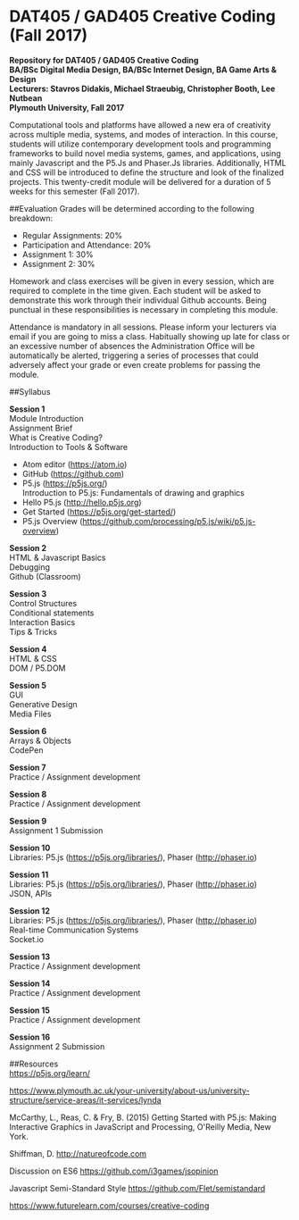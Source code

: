 DAT405 / GAD405 Creative Coding  
(Fall 2017)
===========================================

__Repository for DAT405 / GAD405 Creative Coding  
BA/BSc Digital Media Design, BA/BSc Internet Design, BA Game Arts & Design  
Lecturers: Stavros Didakis, Michael Straeubig, Christopher Booth, Lee Nutbean  
Plymouth University, Fall 2017__

Computational tools and platforms have allowed a new era of creativity across multiple media, systems, and modes of interaction. In this course, students will utilize contemporary development tools and programming frameworks to build novel media systems, games, and applications, using mainly Javascript and the P5.Js and Phaser.Js libraries. Additionally, HTML and CSS will be introduced to define the structure and look of the finalized projects. This twenty-credit module will be delivered for a duration of 5 weeks for this semester (Fall 2017).

##Evaluation
Grades will be determined according to the following breakdown:
* Regular Assignments: 20%
* Participation and Attendance: 20%
* Assignment 1: 30%
* Assignment 2: 30%

Homework and class exercises will be given in every session, which are required to complete in the time given. Each student will be asked to demonstrate this work through their individual Github accounts. Being punctual in these responsibilities is necessary in completing this module.

Attendance is mandatory in all sessions. Please inform your lecturers via email if you are going to miss a class. Habitually showing up late for class or an excessive number of absences the Administration Office will be automatically be alerted, triggering a series of processes that could adversely affect your grade or even create problems for passing the module.

##Syllabus  

**Session 1**  
Module Introduction  
Assignment Brief  
What is Creative Coding?  
Introduction to Tools & Software
* Atom editor (https://atom.io)
* GitHub (https://github.com)
* P5.js (https://p5js.org/)  
Introduction to P5.js: Fundamentals of drawing and graphics
* Hello P5.js (http://hello.p5js.org)
* Get Started (https://p5js.org/get-started/)
* P5.js Overview (https://github.com/processing/p5.js/wiki/p5.js-overview)

**Session 2**  
HTML & Javascript Basics  
Debugging  
Github (Classroom)  

**Session 3**  
Control Structures  
Conditional statements  
Interaction Basics  
Tips & Tricks  

**Session 4**  
HTML & CSS  
DOM / P5.DOM  

**Session 5**  
GUI  
Generative Design  
Media Files  

**Session 6**  
Arrays & Objects  
CodePen  

**Session 7**  
Practice / Assignment development  

**Session 8**  
Practice / Assignment development  

**Session 9**  
Assignment 1 Submission  

**Session 10**  
Libraries: P5.js (https://p5js.org/libraries/), Phaser (http://phaser.io)  

**Session 11**  
Libraries: P5.js (https://p5js.org/libraries/), Phaser (http://phaser.io)  
JSON, APIs		

**Session 12**  
Libraries: P5.js (https://p5js.org/libraries/), Phaser (http://phaser.io)  
Real-time Communication Systems  
Socket.io  

**Session 13**  
Practice / Assignment development		

**Session 14**  
Practice / Assignment development  

**Session 15**  
Practice / Assignment development  

**Session 16**  
Assignment 2 Submission  

##Resources  
https://p5js.org/learn/  

https://www.plymouth.ac.uk/your-university/about-us/university-structure/service-areas/it-services/lynda  

McCarthy, L., Reas, C. & Fry, B. (2015) Getting Started with P5.js: Making Interactive Graphics in JavaScript and Processing, O'Reilly Media, New York.  

Shiffman, D. http://natureofcode.com  

Discussion on ES6 https://github.com/i3games/jsopinion  

Javascript Semi-Standard Style https://github.com/Flet/semistandard  

https://www.futurelearn.com/courses/creative-coding  
